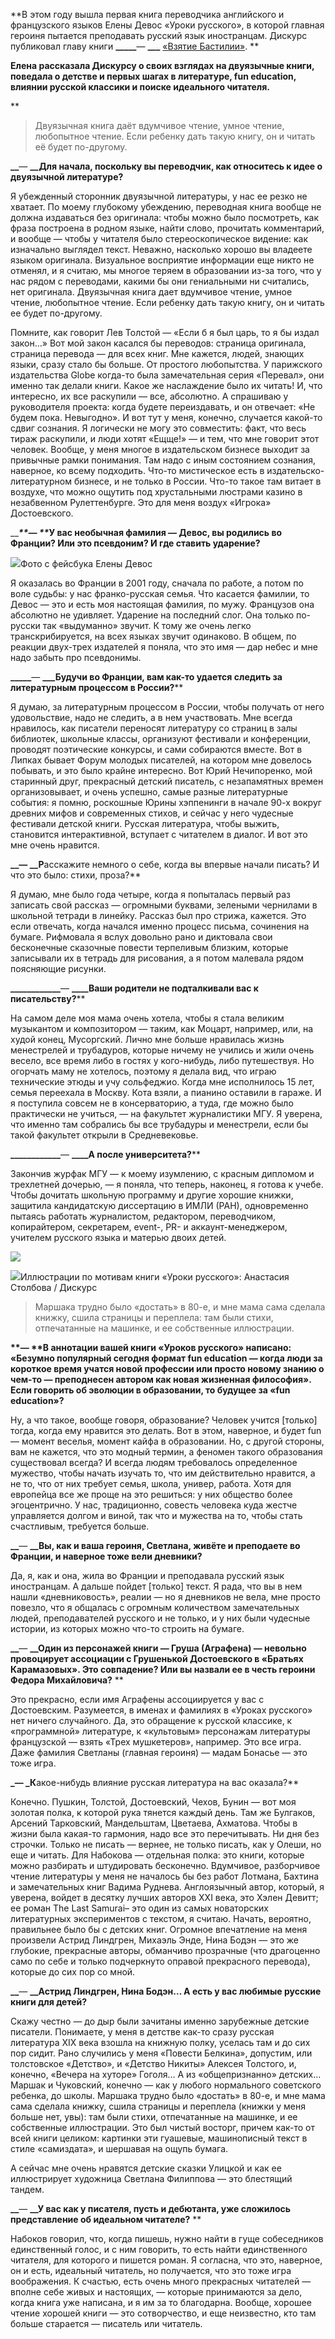 **В этом году вышла первая книга переводчика английского и французского языков Елены Девос «Уроки русского», в которой главная героиня пытается преподавать русский язык иностранцам. Дискурс публиковал главу книги **_____**— **___** [«Взятие Бастилии»](https://discours.io/articles/chapters/elena-devos-uroki-russkogo). **

**Елена рассказала Дискурсу о своих взглядах на двуязычные книги, поведала о детстве и первых шагах в литературе, **fun education,** влиянии русской классики и поиске идеального читателя.**

**

> Двуязычная книга даёт вдумчивое чтение, умное чтение, любопытное чтение. Если ребенку дать такую книгу, он и читать её будет по-другому.  


**__**— **__Для начала, поскольку вы переводчик, как относитесь к идее о двуязычной литературе?**

Я убежденный сторонник двуязычной литературы, у нас ее резко не хватает. По моему глубокому убеждению, переводная книга вообще не должна издаваться без оригинала: чтобы можно было посмотреть, как фраза построена в родном языке, найти слово, прочитать комментарий, и вообще — чтобы у читателя было стереоскопическое видение: как изначально выглядел текст. Неважно, насколько хорошо вы владеете языком оригинала. Визуальное восприятие информации еще никто не отменял, и я считаю, мы многое теряем в образовании из-за того, что у нас рядом с переводами, какими бы они гениальными ни считались, нет оригинала. Двуязычная книга дает вдумчивое чтение, умное чтение, любопытное чтение. Если ребенку дать такую книгу, он и читать ее будет по-другому. 

Помните, как говорит Лев Толстой — «Если б я был царь, то я бы издал закон…» Вот мой закон касался бы переводов: страница оригинала, страница перевода — для всех книг. Мне кажется, людей, знающих языки, сразу стало бы больше. От простого любопытства. У парижского издательства Globe когда-то была замечательная серия «Перевал», они именно так делали книги. Какое же наслаждение было их читать! И, что интересно, их все раскупили — все, абсолютно. А спрашиваю у руководителя проекта: когда будете переиздавать, и он отвечает: «Не будем пока. Невыгодно». И вот тут у меня, конечно, случается какой-то сдвиг сознания. Я логически не могу это совместить: факт, что весь тираж раскупили, и люди хотят «Ещще!» — и тем, что мне говорит этот человек. Вообще, у меня многое в издательском бизнесе выходит за привычные рамки понимания. Там надо с иным состоянием сознания, наверное, ко всему подходить. Что-то мистическое есть в издательско-литературном бизнесе, и не только в России. Что-то такое там витает в воздухе, что можно ощутить под хрустальными люстрами казино в незабвенном Рулеттенбурге. Это для меня воздух «Игрока» Достоевского.

_____**— **___**У вас необычная фамилия — Девос, вы родились во Франции? Или это псевдоним? И где ставить ударение?**

![](https://assets.discours.io/unsafe/900x/production/image/34fcc0a0-e3ca-11ea-93dd-258241321475.jpg)Фото с фейсбука Елены Девос

Я оказалась во Франции в 2001 году, сначала по работе, а потом по воле судьбы: у нас франко-русская семья. Что касается фамилии, то Девос — это и есть моя настоящая фамилия, по мужу. Французов она абсолютно не удивляет. Ударение на последний слог. Она только по-русски так «выдуманно» звучит. К тому же очень легко транскрибируется, на всех языках звучит одинаково. В общем, по реакции двух-трех издателей я поняла, что это имя — дар небес и мне надо забыть про псевдонимы.

**_____**— **___Будучи во Франции, вам как-то удается следить за литературным процессом в России?****

Я думаю, за литературным процессом в России, чтобы получать от него удовольствие, надо не следить, а в нем участвовать. Мне всегда нравилось, как писатели переносят литературу со страниц в залы библиотек, школьные классы, организуют фестивали и конференции, проводят поэтические конкурсы, и сами собираются вместе. Вот в Липках бывает Форум молодых писателей, на котором мне довелось побывать, и это было крайне интересно. Вот Юрий Нечипоренко, мой старинный друг, прекрасный детский писатель, с незапамятных времен организовывает, и очень успешно, самые разные литературные события: я помню, роскошные Юрины хэппенинги в начале 90-х вокруг древних мифов и современных стихов, и сейчас у него чудесные фестивали детской книги. Русская литература, чтобы выжить, становится интерактивной, вступает с читателем в диалог. И вот это мне очень нравится.

**__— __Р**асскажите немного о себе, когда вы впервые начали писать? И что это было: стихи, проза?**

Я думаю, мне было года четыре, когда я попыталась первый раз записать свой рассказ — огромными буквами, зелеными чернилами в школьной тетради в линейку. Рассказ был про стрижа, кажется. Это если отвечать, когда начался именно процесс письма, сочинения на бумаге. Рифмовала я вслух довольно рано и диктовала свои бесконечные сказочные повести терпеливым близким, которые записывали их в тетрадь для рисования, а я потом малевала рядом поясняющие рисунки.

**____________**— **____Ваши родители не подталкивали вас к писательству?****

На самом деле моя мама очень хотела, чтобы я стала великим музыкантом и композитором — таким, как Моцарт, например, или, на худой конец, Мусоргский. Лично мне больше нравилась жизнь менестрелей и трубадуров, которые ничему не учились и жили очень весело, все время либо в гостях у кого-нибудь, либо путешествуя. Но огорчать маму не хотелось, поэтому я делала вид, что играю технические этюды и учу сольфеджио. Когда мне исполнилось 15 лет, семья переехала в Москву. Кота взяли, а пианино оставили в гараже. И я поступила совсем не в консерваторию, а туда, где можно было практически не учиться, — на факультет журналистики МГУ. Я уверена, что именно там собрались бы все трубадуры и менестрели, если бы такой факультет открыли в Средневековье. 

**____________**— **____А после университета?****

Закончив журфак МГУ — к моему изумлению, с красным дипломом и трехлетней дочерью, — я поняла, что теперь, наконец, я готова к учебе. Чтобы дочитать школьную программу и другие хорошие книжки, защитила кандидатскую диссертацию в ИМЛИ (РАН), одновременно пытаясь работать журналистом, редактором, переводчиком, копирайтером, секретарем, event-, PR- и аккаунт-менеджером, учителем русского языка и матерью двоих детей.

![](https://assets.discours.io/unsafe/900x/production/image/b9ff4170-02cf-11e9-9dbc-e51cbea5f960.jpg)

![](https://assets.discours.io/unsafe/900x/production/image/dfc29d30-02cf-11e9-9dbc-e51cbea5f960.jpg)Иллюстрации по мотивам книги «Уроки русского»: Анастасия Столбова / Дискурс

> Маршака трудно было «достать» в 80-е, и мне мама сама сделала книжку, сшила страницы и переплела: там были стихи, отпечатанные на машинке, и ее собственные иллюстрации.​

__**— **__**В аннотации вашей книги «Уроков русского» написано: «Безумно популярный сегодня формат fun education — когда люди за короткое время учатся новой профессии или просто новому знанию о чем-то — преподнесен автором как новая жизненная философия». Если говорить об эволюции в образовании, то будущее за «fun education»?**

Ну, а что такое, вообще говоря, образование? Человек учится [только] тогда, когда ему нравится это делать. Вот в этом, наверное, и будет fun — момент веселья, момент кайфа в образовании. Но, с другой стороны, вам не кажется, что это модный термин, а феномен такого образования существовал всегда? И всегда людям требовалось определенное мужество, чтобы начать изучать то, что им действительно нравится, а не то, что от них требует семья, школа, универ, работа. Хотя для европейца все же проще на это решиться: у них общество более эгоцентрично. У нас, традиционно, совесть человека куда жестче управляется долгом и виной, так что и мужества на то, чтобы стать счастливым, требуется больше.

**__**— **__Вы, как и ваша героиня, Светлана, живёте и преподаете во Франции, и наверное тоже вели дневники?**

Да, я, как и она, жила во Франции и преподавала русский язык иностранцам. А дальше пойдет [только] текст. Я рада, что вы в нем нашли «дневниковость», реалии — но я дневников не вела, мне просто повезло, что я общалась с огромным количеством замечательных людей, преподавателей русского и не только, и у них были чудесные истории, из которых можно что-то строить на бумаге. 

**__**— **__Один из персонажей книги — Груша (Аграфена) — невольно провоцирует ассоциации с Грушенькой Достоевского в «Братьях Карамазовых». Это совпадение? Или вы назвали ее в честь героини Федора Михайловича?** **

Это прекрасно, если имя Аграфены ассоциируется у вас с Достоевским. Разумеется, в именах и фамилиях в «Уроках русского» нет ничего случайного. Да, это обращение к русской классике, к «программной» литературе, к «культовым» персонажам литературы французской — взять «Трех мушкетеров», например. Это все игра. Даже фамилия Светланы (главная героиня) — мадам Бонасье — это тоже игра.

**_— _К**акое-нибудь влияние русская литература на вас оказала?**

Конечно. Пушкин, Толстой, Достоевский, Чехов, Бунин — вот моя золотая полка, к которой рука тянется каждый день. Там же Булгаков, Арсений Тарковский, Мандельштам, Цветаева, Ахматова. Чтобы в жизни была какая-то гармония, надо все это перечитывать. Ни дня без строчки. Только не писать — вернее, не только писать, как у Олеши, но еще и читать. Для Набокова — отдельная полка: это книги, которые можно разбирать и штудировать бесконечно. Вдумчивое, разборчивое чтение литературы у меня не началось бы без работ Лотмана, Бахтина и замечательных книг Вадима Руднева. Англоязычный автор, который, я уверена, войдет в десятку лучших авторов XXI века, это Хэлен Девитт; ее роман The Last Samurai– это один из самых новаторских литературных экспериментов с текстом, я считаю. Начать, вероятно, правильнее было бы с детских книг. Огромное впечатление на меня произвели Астрид Линдгрен, Михаэль Энде, Нина Бодэн — это же глубокие, прекрасные авторы, обманчиво прозрачные (что драгоценно само по себе и только подчеркнуто оправой прекрасного перевода), которые до сих пор со мной. 

**__**— **__Астрид Линдгрен, Нина Бодэн… А есть у вас любимые русские книги для детей?**

Скажу честно — до дыр были зачитаны именно зарубежные детские писатели. Понимаете, у меня в детстве как-то сразу русская литература XIX века взошла на книжную полку, уселась там и до сих пор сидит. Рано случились у меня «Повести Белкина», допустим, или толстовское «Детство», и «Детство Никиты» Алексея Толстого, и, конечно, «Вечера на хуторе» Гоголя… А из «общепризнанно» детских… Маршак и Чуковский, конечно — как у любого нормального советского ребенка, до школы. Маршака трудно было «достать» в 80-е, и мне мама сама сделала книжку, сшила страницы и переплела (книжки у меня больше нет, увы): там были стихи, отпечатанные на машинке, и ее собственные иллюстрации. Это был чистый восторг, причем как-то от всей книги целиком: картинки эти гуашевые, машинописный текст в стиле «самиздата», и шершавая на ощупь бумага. 

А сейчас мне очень нравятся детские сказки Улицкой и как ее иллюстрирует художница Светлана Филиппова — это блестящий тандем.

**__**— **__У вас как у писателя, пусть и дебютанта, уже сложилось представление об идеальном читателе?** **

Набоков говорил, что, когда пишешь, нужно найти в гуще собеседников единственный голос, и с ним говорить, то есть найти единственного читателя, для которого и пишется роман. Я согласна, что это, наверное, он и есть, идеальный читатель, но получается, что это тоже игра воображения. К счастью, есть очень много прекрасных читателей — вполне себе живых и настоящих, — которые принимаются за дело, когда книга уже написана, и я им за то благодарна. Вообще, хорошее чтение хорошей книги — это сотворчество, и еще неизвестно, кто там больше старается — писатель или читатель.
